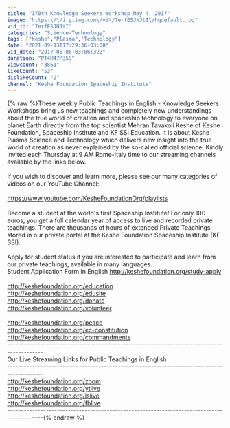 ```yaml
---
title: "170th Knowledge Seekers Workshop May 4, 2017"
image: "https:\/\/i.ytimg.com\/vi\/7erfESJNJtI\/hqdefault.jpg"
vid_id: "7erfESJNJtI"
categories: "Science-Technology"
tags: ["Keshe","Plasma","Technology"]
date: "2021-09-13T17:29:36+03:00"
vid_date: "2017-05-06T03:06:32Z"
duration: "PT4H47M35S"
viewcount: "3861"
likeCount: "53"
dislikeCount: "2"
channel: "Keshe Foundation Spaceship Institute"
---
```

{% raw %}These weekly Public Teachings in English - Knowledge Seekers Workshops bring us new teachings and completely new understandings about the true world of creation and spaceship technology to everyone on planet Earth directly from the top scientist Mehran Tavakoli Keshe of Keshe Foundation, Spaceship Institute and KF SSI Education. It is about Keshe Plasma Science and Technology which delivers new insight into the true world of creation as never explained by the so-called official science. Kindly invited each Thursday at 9 AM Rome-Italy time to our streaming channels available by the links below. <br /><br />If you wish to discover and learn more, please see our many categories of videos on our YouTube Channel: <br /><br /><a rel="nofollow" target="blank" href="https://www.youtube.com/KesheFoundationOrg/playlists">https://www.youtube.com/KesheFoundationOrg/playlists</a><br /><br />Become a student at the world's first Spaceship Institute! For only 100 euros, you get a full calendar year of access to live and recorded private teachings. There are thousands of hours of extended Private Teachings stored in our private portal at the Keshe Foundation Spaceship Institute (KF SSI).<br /><br />Apply for student status if you are interested to participate and learn from our private teachings, available in many languages.<br />Student Application Form in English <a rel="nofollow" target="blank" href="http://keshefoundation.org/study-apply">http://keshefoundation.org/study-apply</a><br /><br /><a rel="nofollow" target="blank" href="http://keshefoundation.org/education">http://keshefoundation.org/education</a><br /><a rel="nofollow" target="blank" href="http://keshefoundation.org/edusite">http://keshefoundation.org/edusite</a><br /><a rel="nofollow" target="blank" href="http://keshefoundation.org/donate">http://keshefoundation.org/donate</a><br /><a rel="nofollow" target="blank" href="http://keshefoundation.org/volunteer">http://keshefoundation.org/volunteer</a><br /><br /><a rel="nofollow" target="blank" href="http://keshefoundation.org/peace">http://keshefoundation.org/peace</a><br /><a rel="nofollow" target="blank" href="http://keshefoundation.org/ec-constitution">http://keshefoundation.org/ec-constitution</a><br /><a rel="nofollow" target="blank" href="http://keshefoundation.org/commandments">http://keshefoundation.org/commandments</a><br />-------------------------------------------------------------------------------------------<br />Our Live Streaming Links for Public Teachings in English<br />-------------------------------------------------------------------------------------------<br /><a rel="nofollow" target="blank" href="http://keshefoundation.org/zoom">http://keshefoundation.org/zoom</a><br /><a rel="nofollow" target="blank" href="http://keshefoundation.org/ytlive">http://keshefoundation.org/ytlive</a><br /><a rel="nofollow" target="blank" href="http://keshefoundation.org/lslive">http://keshefoundation.org/lslive</a><br /><a rel="nofollow" target="blank" href="http://keshefoundation.org/fblive">http://keshefoundation.org/fblive</a><br />-------------------------------------------------------------------------------------------{% endraw %}
